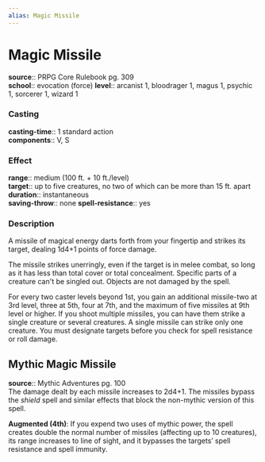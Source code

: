 ```yaml
---
alias: Magic Missile
---
```


# Magic Missile 

**source**:: PRPG Core Rulebook pg. 309  
**school**:: evocation (force)
**level**:: arcanist 1, bloodrager 1, magus 1, psychic 1, sorcerer 1, wizard 1

### Casting 

**casting-time**:: 1 standard action  
**components**:: V, S

### Effect 

**range**:: medium (100 ft. + 10 ft./level)  
**target**:: up to five creatures, no two of which can be more than 15 ft. apart  
**duration**:: instantaneous  
**saving-throw**:: none
**spell-resistance**:: yes

### Description 

A missile of magical energy darts forth from your fingertip and strikes its target, dealing 1d4+1 points of force damage.  
  
The missile strikes unerringly, even if the target is in melee combat, so long as it has less than total cover or total concealment. Specific parts of a creature can't be singled out. Objects are not damaged by the spell.  
  
For every two caster levels beyond 1st, you gain an additional missile-two at 3rd level, three at 5th, four at 7th, and the maximum of five missiles at 9th level or higher. If you shoot multiple missiles, you can have them strike a single creature or several creatures. A single missile can strike only one creature. You must designate targets before you check for spell resistance or roll damage.

## Mythic Magic Missile 

**source**:: Mythic Adventures pg. 100  
The damage dealt by each missile increases to 2d4+1. The missiles bypass the *shield* spell and similar effects that block the non-mythic version of this spell.  
  
**Augmented (4th)**: If you expend two uses of mythic power, the spell creates double the normal number of missiles (affecting up to 10 creatures), its range increases to line of sight, and it bypasses the targets’ spell resistance and spell immunity.
